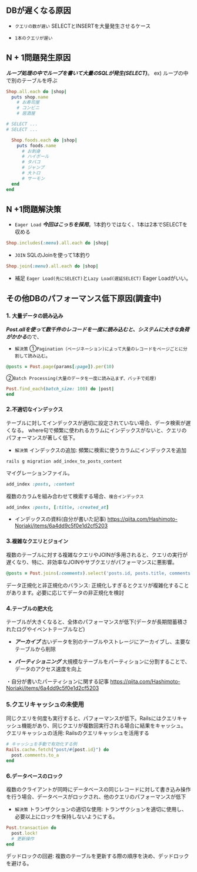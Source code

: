 ## DBが遅くなる原因
- ```クエリの数が遅い```
SELECTとINSERTを大量発生させるケース

- ```1本のクエリが遅い```

## N + 1問題発生原因
***ループ処理の中でループを書いて大量のSQLが発生(SELECT)***。
ex)
ループの中で別のテーブルを呼ぶ
```rb
Shop.all.each do |shop|
  puts shop.name
    # お寿司屋
    # コンビニ
    # 居酒屋

# SELECT ...
# SELECT ...

  Shop.foods.each do |shop|
    puts foods.name
      # お刺身
      # ハイボール
      # タバコ
      # ジャンプ
      # 大トロ
      # サーモン
  end
end
```

## N +1問題解決策
- ```Eager Load```
***今回はこっちを採用***。1本釣りではなく、1本は2本でSELECTを収める
```rb
Shop.includes(:menu).all.each do |shop|
```

- ```JOIN```
SQLのJoinを使って1本釣り
```rb
Shop.join(:menu).all.each do |shop|
```
- 補足
```Eager Load(先にSELECT)```と```Lazy Load(遅延SELECT)```
Eager Loadがいい。

## その他DBのパフォーマンス低下原因(調査中)
### 1. ```大量データの読み込み```
***Post.allを使って数千件のレコードを一度に読み込むと、システムに大きな負荷がかかる***ので、
- ```解決策```
①```Pagination（ページネーション)によって大量のレコードをページごとに分割して読み込む```。
```rb
@posts = Post.page(params[:page]).per(10)
```
②```Batch Processing(大量のデータを一度に読み込まず、バッチで処理)```
```rb
Post.find_each(batch_size: 100) do |post|
end
```

### 2.```不適切なインデックス```
テーブルに対してインデックスが適切に設定されていない場合、データ検索が遅くなる。
where句で頻繁に使われるカラムにインデックスがないと、クエリのパフォーマンスが著しく低下。

- ```解決策```
インデックスの追加: 頻繁に検索に使うカラムにインデックスを追加
```
rails g migration add_index_to_posts_content
```
マイグレーションファイル。
```rb
add_index :posts, :content
```
複数のカラムを組み合わせて検索する場合、```複合インデックス```
```rb
add_index :posts, [:title, :created_at]
```
- インデックスの資料(自分が書いた記事)
https://qiita.com/Hashimoto-Noriaki/items/6a4dd9c5f0e1d2cf5203

### 3.```複雑なクエリとジョイン```
複数のテーブルに対する複雑なクエリやJOINが多用されると、クエリの実行が遅くなり、特に、非効率なJOINやサブクエリがパフォーマンスに悪影響。
```rb
@posts = Post.joins(:comments).select('posts.id, posts.title, comments.content')
```
データ正規化と非正規化のバランス: 正規化しすぎるとクエリが複雑化することがあります。必要に応じてデータの非正規化を検討

### 4.```テーブルの肥大化```
テーブルが大きくなると、全体のパフォーマンスが低下(データが長期間蓄積されたログやイベントテーブルなど)
- ***アーカイブ***
古いデータを別のテーブルやストレージにアーカイブし、主要なテーブルから削除

- ***パーティショニング***
大規模なテーブルをパーティションに分割することで、データのアクセス速度を向上

・自分が書いたパーティションに関する記事
https://qiita.com/Hashimoto-Noriaki/items/6a4dd9c5f0e1d2cf5203

### 5.クエリキャッシュの未使用
同じクエリを何度も実行すると、パフォーマンスが低下。Railsにはクエリキャッシュ機能があり、同じクエリが複数回実行される場合に結果をキャッシュ。
クエリキャッシュの活用: Railsのクエリキャッシュを活用する
```rb
# キャッシュを手動で有効化する例
Rails.cache.fetch("post/#{post.id}") do
  post.comments.to_a
end
```

### 6.```データベースのロック```
複数のクライアントが同時にデータベースの同じレコードに対して書き込み操作を行う場合、データベースがロックされ、他のクエリのパフォーマンスが低下
- ```解決策```
トランザクションの適切な使用: トランザクションを適切に使用し、必要以上にロックを保持しないようにする。
```rb
Post.transaction do
  post.lock!
  # 更新操作
end
```
デッドロックの回避: 複数のテーブルを更新する際の順序を決め、デッドロックを避ける。
